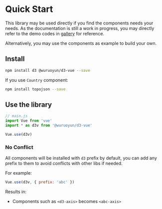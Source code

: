 # Quick Start

This library may be used directly if you find the components needs your needs. As the documentation is still a work in progress, you may directly refer to the demo codes in [gallery](/gallery) for reference.

Alternatively, you may use the components as example to build your own.

## Install

```bash
npm install d3 @wuruoyun/d3-vue --save
```

If you use `Country` component:

```bash
npm install topojson --save
```

## Use the library

```javascript
// main.js
import Vue from 'vue'
import * as d3v from '@wuruoyun/d3-vue'

Vue.use(d3v)
```

### No Conflict

All components will be installed with `d3` prefix by default, you can add any prefix 
to them to avoid conflicts with other libs if needed.

For example:

```javascript
Vue.use(d3v, { prefix: 'abc' })
```

Results in:

* Components such as `<d3-axis>` becomes `<abc-axis>`